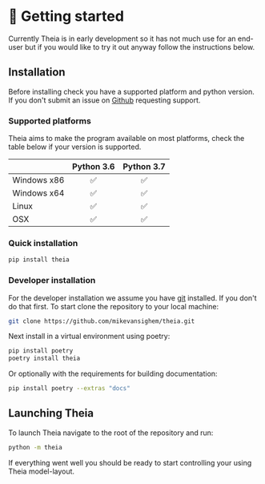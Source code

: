 # 🤔 Getting started

Currently Theia is in early development so it has not much use for an
end-user but if you would like to try it out anyway follow the instructions
below.

## Installation

Before installing check you have a supported platform and python version.
If you don't submit an issue on [Github]((https://github.com/mikevansighem/theia/issues)) 
requesting support. 

### Supported platforms

Theia aims to make the program available on most platforms, check the table
below if your version is supported.

|               | Python 3.6         | Python 3.7          |
|:--------------|:------------------:|:-------------------:|
| Windows x86   | :white_check_mark: | :white_check_mark:  |
| Windows x64   | :white_check_mark: | :white_check_mark:  |
| Linux         | :white_check_mark: | :white_check_mark:  |
| OSX           | :white_check_mark: | :white_check_mark:  |


### Quick installation

```bash
pip install theia
```

### Developer installation

For the developer installation we assume you have [git](https://git-scm.com/)
installed. If you don't do that first. To start clone the repository 
to your local machine:

```bash
git clone https://github.com/mikevansighem/theia.git
```

Next install in a virtual environment using poetry:

```bash
pip install poetry
poetry install theia
```

Or optionally with the requirements for building documentation:

```bash
pip install poetry --extras "docs"
```

## Launching Theia

To launch Theia navigate to the root of the repository and run:

```bash
python -m theia
```

If everything went well you should be ready to start controlling your 
using Theia model-layout.
